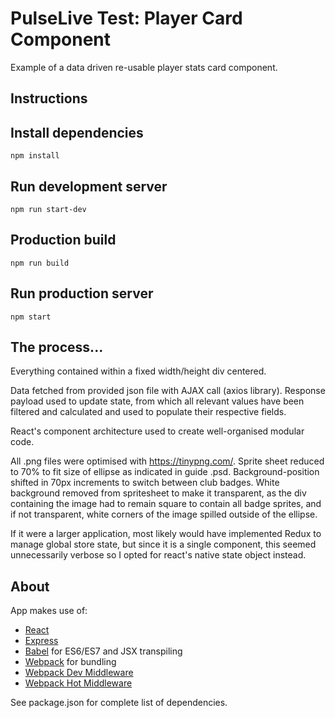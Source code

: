 # PulseLive Test: Player Card Component

Example of a data driven re-usable player stats card component.

## Instructions

## Install dependencies
`npm install`

## Run development server
`npm run start-dev`

## Production build
`npm run build`

## Run production server
`npm start`

## The process...

Everything contained within a fixed width/height div centered.

Data fetched from provided json file with AJAX call (axios library). Response payload used to update state, from which all relevant values have been filtered and calculated and used to populate their respective fields.

React's component architecture used to create well-organised modular code.

All .png files were optimised with https://tinypng.com/. Sprite sheet reduced to 70% to fit size of ellipse as indicated in guide .psd. Background-position shifted in 70px increments to switch between club badges. White background removed from spritesheet to make it transparent, as the div containing the image had to remain square to contain all badge sprites, and if not transparent, white corners of the image spilled outside of the ellipse.

If it were a larger application, most likely would have implemented Redux to manage global store state, but since it is a single component, this seemed unnecessarily verbose so I opted for react's native state object instead.

## About

App makes use of:

* [React](https://github.com/facebook/react)
* [Express](http://expressjs.com)
* [Babel](http://babeljs.io) for ES6/ES7 and JSX transpiling
* [Webpack](http://webpack.github.io) for bundling
* [Webpack Dev Middleware](http://webpack.github.io/docs/webpack-dev-middleware.html)
* [Webpack Hot Middleware](https://github.com/glenjamin/webpack-hot-middleware)

See package.json for complete list of dependencies.
